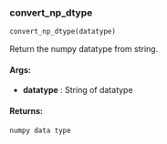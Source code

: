 

### convert_np_dtype
```python
convert_np_dtype(datatype)
```
Return the numpy datatype from string.

#### Args:

* **datatype** :  String of datatype

#### Returns:
    numpy data type